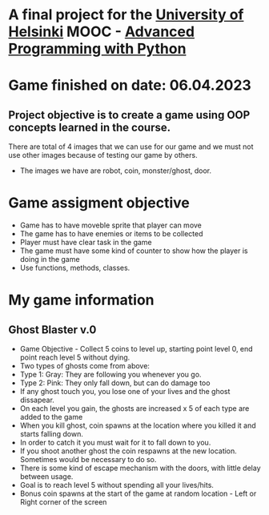 # A final project for the [University of Helsinki](https://www.mooc.fi/en/) MOOC - [Advanced Programming with Python](https://programming-23.mooc.fi/) 
# Game finished on date: 06.04.2023

## Project objective is to create a game using OOP concepts learned in the course. 
There are total of 4 images that we can use for our game and we must not use other images because of testing our game by others.
- The images we have are robot, coin, monster/ghost, door. 

# Game assigment objective
- Game has to have moveble sprite that player can move
- The game has to have enemies or items to be collected
- Player must have clear task in the game
- The game must have some kind of counter to show how the player is doing in the game
- Use functions, methods, classes.


# My game information
##  Ghost Blaster v.0                                                                                                                                   
 - Game Objective - Collect 5 coins to level up, starting point level 0, end point reach level 5 without dying.
 - Two types of ghosts come from above:                                                                        
 - Type 1: Gray: They are following you whenever you go.                                                       
 - Type 2: Pink: They only fall down, but can do damage too                                                    
 - If any ghost touch you, you lose one of your lives and the ghost dissapear.                                 
 - On each level you gain, the ghosts are increased x 5 of each type are added to the game                     
 - When you kill ghost, coin spawns at the location where you killed it and starts falling down.               
 - In order to catch it you must wait for it to fall down to you.                                              
 - If you shoot another ghost the coin respawns at the new location. Sometimes would be necessary to do so.    
 - There is some kind of escape mechanism with the doors, with little delay between usage.                     
 - Goal is to reach level 5 without spending all your lives/hits.                                              
 - Bonus coin spawns at the start of the game at random location - Left or Right corner of the screen          
                                                                                                               
